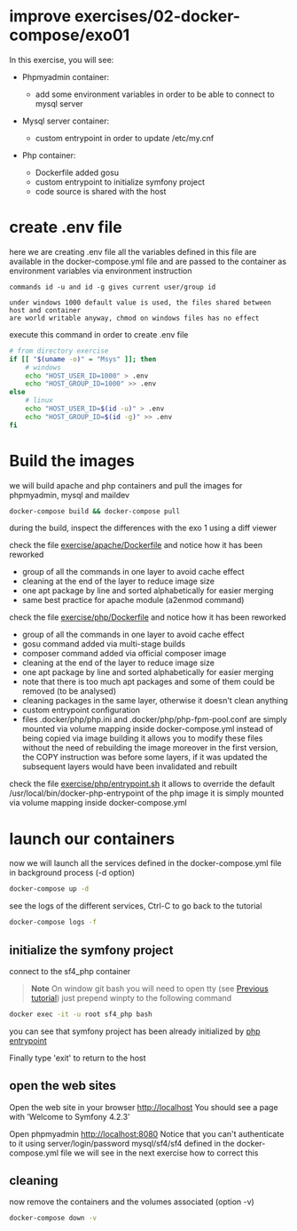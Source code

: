 # improve exercises/02-docker-compose/exo01
  
In this exercise, you will see:
* Phpmyadmin container:
  * add some environment variables in order to be able to connect to mysql server

* Mysql server container:
  * custom entrypoint in order to update /etc/my.cnf

* Php container:
  * Dockerfile added gosu
  * custom entrypoint to initialize symfony project
  * code source is shared with the host  

# create .env file
here we are creating .env file
all the variables defined in this file are available in the docker-compose.yml file
and are passed to the container as environment variables via environment instruction

    commands id -u and id -g gives current user/group id

    under windows 1000 default value is used, the files shared between host and container
    are world writable anyway, chmod on windows files has no effect

execute this command in order to create .env file
```bash
# from directory exercise
if [[ "$(uname -o)" = "Msys" ]]; then
    # windows
    echo "HOST_USER_ID=1000" > .env
    echo "HOST_GROUP_ID=1000" >> .env
else
    # linux
    echo "HOST_USER_ID=$(id -u)" > .env
    echo "HOST_GROUP_ID=$(id -g)" >> .env
fi
```

# Build the images
we will build apache and php containers
and pull the images for phpmyadmin, mysql and maildev

```bash
docker-compose build && docker-compose pull
```

during the build, inspect the differences with the exo 1 using a diff viewer

check the file [exercise/apache/Dockerfile](exercise/apache/Dockerfile)
and notice how it has been reworked
 * group of all the commands in one layer to avoid cache effect
 * cleaning at the end of the layer to reduce image size
 * one apt package by line and sorted alphabetically for easier merging
 * same best practice for apache module (a2enmod command)

check the file [exercise/php/Dockerfile](exercise/php/Dockerfile)
and notice how it has been reworked
 * group of all the commands in one layer to avoid cache effect
 * gosu command added via multi-stage builds
 * composer command added via official composer image
 * cleaning at the end of the layer to reduce image size
 * one apt package by line and sorted alphabetically for easier merging
 * note that there is too much apt packages and some of them could be removed (to be analysed)
 * cleaning packages in the same layer, otherwise it doesn't clean anything
 * custom entrypoint configuration
 * files .docker/php/php.ini and .docker/php/php-fpm-pool.conf are simply mounted via
      volume mapping inside docker-compose.yml instead of being copied via image building
      it allows you to modify these files without the need of rebuilding the image
      moreover in the first version, the COPY instruction was before some layers, if it was updated
      the subsequent layers would have been invalidated and rebuilt

check the file [exercise/php/entrypoint.sh](exercise/php/entrypoint.sh)
it allows to override the default /usr/local/bin/docker-php-entrypoint of the php image
it is simply mounted via volume mapping inside docker-compose.yml

# launch our containers
now we will launch all the services defined in the docker-compose.yml file in background process (-d option)
```bash 
docker-compose up -d
```

see the logs of the different services, Ctrl-C to go back to the tutorial
```bash
docker-compose logs -f
```

## initialize the symfony project
connect to the sf4_php container
> **Note**
> On window git bash you will need to open tty (see [Previous tutorial](../../01-docker/Readme.md))
> just prepend winpty to the following command

```bash
docker exec -it -u root sf4_php bash
```

you can see that symfony project has been already initialized by [php entrypoint](exercise/php/entrypoint.sh)

Finally type 'exit' to return to the host

## open the web sites
Open the web site in your browser [http://localhost](http://localhost)
You should see a page with 'Welcome to Symfony 4.2.3'

Open phpmyadmin [http://localhost:8080](http://localhost:8080)
Notice that you can't authenticate to it using server/login/password mysql/sf4/sf4
defined in the docker-compose.yml file
we will see in the next exercise how to correct this 

## cleaning
now remove the containers and the volumes associated (option -v)
```bash
docker-compose down -v
```